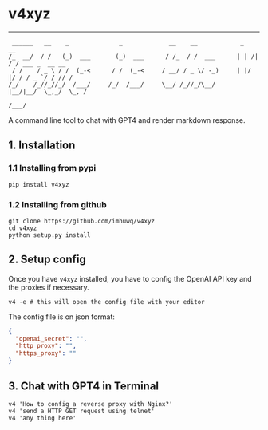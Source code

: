 # v4xyz

---
```
 ______   __    _              _             __    __            _      __             
/_  __/  / /   (_)  ___       (_)  ___      / /_  / /  ___      | | /| / / ___ _  __ __
 / /    / _ \ / /  (_-<      / /  (_-<     / __/ / _ \/ -_)     | |/ |/ / / _ `/ / // /
/_/    /_//_//_/  /___/     /_/  /___/     \__/ /_//_/\__/      |__/|__/  \_,_/  \_, / 
                                                                                /___/  
```
A command line tool to chat with GPT4 and render markdown response.

## 1. Installation
### 1.1 Installing from pypi
```shell
pip install v4xyz
```

### 1.2 Installing from github
```shell
git clone https://github.com/imhuwq/v4xyz
cd v4xyz
python setup.py install
```

## 2. Setup config
Once you have `v4xyz` installed, you have to config the OpenAI API key and the proxies if necessary.
```shell
v4 -e # this will open the config file with your editor
```

The config file is on json format:
```json
{
  "openai_secret": "",
  "http_proxy": "",
  "https_proxy": ""
}
```

## 3. Chat with GPT4 in Terminal
```shell
v4 'How to config a reverse proxy with Nginx?'
v4 'send a HTTP GET request using telnet'
v4 'any thing here'
```
